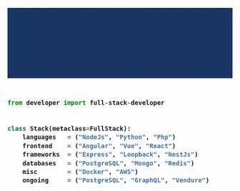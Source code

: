 <!-- Zero width character is used to put extra blank lines before and after code -->
![alt text](https://github.com/gaiusmathew/gaiusmathew/blob/main/gaiusmathew-logo.gif)

<h3>
    
```python

from developer import full-stack-developer


class Stack(metaclass=FullStack):
    languages   = ("NodeJs", "Python", "Php")
    frontend    = ("Angular", "Vue", "React")
    frameworks  = ("Express", "Loopback", "NestJs")
    databases   = ("PostgreSQL", "Mongo", "Redis")
    misc        = ("Docker", "AWS")
    ongoing     = ("PostgreSQL", "GraphQL", "Vendure")
    
```
</h3>
